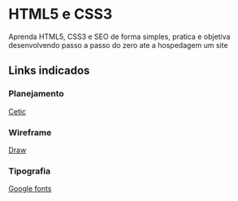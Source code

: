 # HTML5 e CSS3
Aprenda HTML5, CSS3 e SEO de forma simples, pratica e objetiva desenvolvendo passo a passo do zero ate a hospedagem um site 
## Links indicados
### Planejamento
[Cetic](https://www.cetic.br/)
### Wireframe
[Draw](https://app.diagrams.net/)
### Tipografia
[Google fonts](https://fonts.google.com/)

